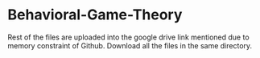 # Behavioral-Game-Theory

Rest of the files are uploaded into the google drive link mentioned due to memory constraint of Github. Download all the files in the same directory.
